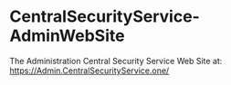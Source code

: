 # CentralSecurityService-AdminWebSite
The Administration Central Security Service Web Site at: https://Admin.CentralSecurityService.one/ 
